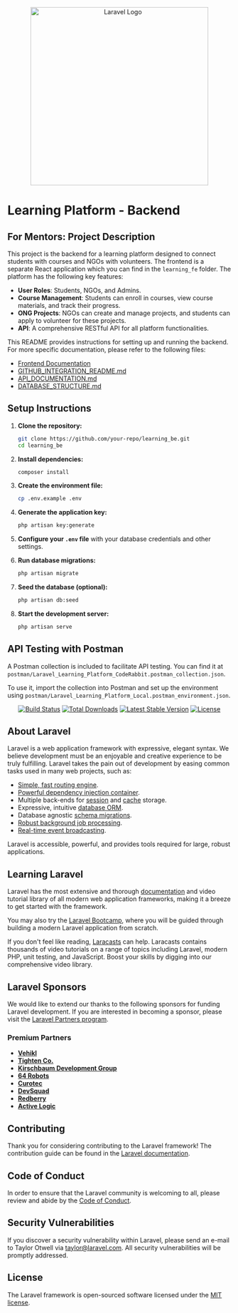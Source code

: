 <p align="center"><a href="https://laravel.com" target="_blank"><img src="https://raw.githubusercontent.com/laravel/art/master/logo-lockup/5%20SVG/2%20CMYK/1%20Full%20Color/laravel-logolockup-cmyk-red.svg" width="400" alt="Laravel Logo"></a></p>

# Learning Platform - Backend

## For Mentors: Project Description

This project is the backend for a learning platform designed to connect students with courses and NGOs with volunteers. The frontend is a separate React application which you can find in the `learning_fe` folder. The platform has the following key features:

- **User Roles**: Students, NGOs, and Admins.
- **Course Management**: Students can enroll in courses, view course materials, and track their progress.
- **ONG Projects**: NGOs can create and manage projects, and students can apply to volunteer for these projects.
- **API**: A comprehensive RESTful API for all platform functionalities.

This README provides instructions for setting up and running the backend. For more specific documentation, please refer to the following files:

- [Frontend Documentation](../learning_fe/README.md)
- [GITHUB_INTEGRATION_README.md](GITHUB_INTEGRATION_README.md)
- [API_DOCUMENTATION.md](API_DOCUMENTATION.md)
- [DATABASE_STRUCTURE.md](database_structure.md)

## Setup Instructions

1.  **Clone the repository:**
    ```bash
    git clone https://github.com/your-repo/learning_be.git
    cd learning_be
    ```

2.  **Install dependencies:**
    ```bash
    composer install
    ```

3.  **Create the environment file:**
    ```bash
    cp .env.example .env
    ```

4.  **Generate the application key:**
    ```bash
    php artisan key:generate
    ```

5.  **Configure your `.env` file** with your database credentials and other settings.

6.  **Run database migrations:**
    ```bash
    php artisan migrate
    ```

7.  **Seed the database (optional):**
    ```bash
    php artisan db:seed
    ```

8.  **Start the development server:**
    ```bash
    php artisan serve
    ```

## API Testing with Postman

A Postman collection is included to facilitate API testing. You can find it at `postman/Laravel_Learning_Platform_CodeRabbit.postman_collection.json`.

To use it, import the collection into Postman and set up the environment using `postman/Laravel_Learning_Platform_Local.postman_environment.json`.

<p align="center">
<a href="https://github.com/laravel/framework/actions"><img src="https://github.com/laravel/framework/workflows/tests/badge.svg" alt="Build Status"></a>
<a href="https://packagist.org/packages/laravel/framework"><img src="https://img.shields.io/packagist/dt/laravel/framework" alt="Total Downloads"></a>
<a href="https://packagist.org/packages/laravel/framework"><img src="https://img.shields.io/packagist/v/laravel/framework" alt="Latest Stable Version"></a>
<a href="https://packagist.org/packages/laravel/framework"><img src="https://img.shields.io/packagist/l/laravel/framework" alt="License"></a>
</p>

## About Laravel

Laravel is a web application framework with expressive, elegant syntax. We believe development must be an enjoyable and creative experience to be truly fulfilling. Laravel takes the pain out of development by easing common tasks used in many web projects, such as:

- [Simple, fast routing engine](https://laravel.com/docs/routing).
- [Powerful dependency injection container](https://laravel.com/docs/container).
- Multiple back-ends for [session](https://laravel.com/docs/session) and [cache](https://laravel.com/docs/cache) storage.
- Expressive, intuitive [database ORM](https://laravel.com/docs/eloquent).
- Database agnostic [schema migrations](https://laravel.com/docs/migrations).
- [Robust background job processing](https://laravel.com/docs/queues).
- [Real-time event broadcasting](https://laravel.com/docs/broadcasting).

Laravel is accessible, powerful, and provides tools required for large, robust applications.

## Learning Laravel

Laravel has the most extensive and thorough [documentation](https://laravel.com/docs) and video tutorial library of all modern web application frameworks, making it a breeze to get started with the framework.

You may also try the [Laravel Bootcamp](https://bootcamp.laravel.com), where you will be guided through building a modern Laravel application from scratch.

If you don't feel like reading, [Laracasts](https://laracasts.com) can help. Laracasts contains thousands of video tutorials on a range of topics including Laravel, modern PHP, unit testing, and JavaScript. Boost your skills by digging into our comprehensive video library.

## Laravel Sponsors

We would like to extend our thanks to the following sponsors for funding Laravel development. If you are interested in becoming a sponsor, please visit the [Laravel Partners program](https://partners.laravel.com).

### Premium Partners

- **[Vehikl](https://vehikl.com)**
- **[Tighten Co.](https://tighten.co)**
- **[Kirschbaum Development Group](https://kirschbaumdevelopment.com)**
- **[64 Robots](https://64robots.com)**
- **[Curotec](https://www.curotec.com/services/technologies/laravel)**
- **[DevSquad](https://devsquad.com/hire-laravel-developers)**
- **[Redberry](https://redberry.international/laravel-development)**
- **[Active Logic](https://activelogic.com)**

## Contributing

Thank you for considering contributing to the Laravel framework! The contribution guide can be found in the [Laravel documentation](https://laravel.com/docs/contributions).

## Code of Conduct

In order to ensure that the Laravel community is welcoming to all, please review and abide by the [Code of Conduct](https://laravel.com/docs/contributions#code-of-conduct).

## Security Vulnerabilities

If you discover a security vulnerability within Laravel, please send an e-mail to Taylor Otwell via [taylor@laravel.com](mailto:taylor@laravel.com). All security vulnerabilities will be promptly addressed.

## License

The Laravel framework is open-sourced software licensed under the [MIT license](https://opensource.org/licenses/MIT).
